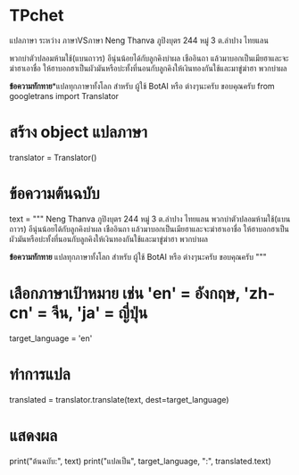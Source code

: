 # TPchet
แปลภาษา ระหว่าง ภาษาVSภาษา
Neng Thanva ภูปิงบุตร
244 หมู่ 3 ต.ลำปาง ไทยแลน

พวกบ่าตัวปลอมห้ามใช้(แบนถาวร)
อีนุ่นน้อยได้กับลูกคิงบ่าผล เชืออินถา แล้วมาบอกเป็นเมียฮาและจะฆ่าฮาเอาชื่อ ให้ฮาบอกฮาเป็นผัวมันหรือบ่ะทั้งที่นอนกับลูกคิงให้เงินทองกันใช้และมาขู่ฆ่าฮา พวกบ่าผล

**ข้อความทักทาย***แปลทุกภาษาทั้งโลก สำหรับ ผู้ใช้ BotAI หรือ ต่างๆนะครับ ขอบคุณครับ
from googletrans import Translator

# สร้าง object แปลภาษา
translator = Translator()

# ข้อความต้นฉบับ
text = """
Neng Thanva ภูปิงบุตร 244 หมู่ 3 ต.ลำปาง ไทยแลน
พวกบ่าตัวปลอมห้ามใช้(แบนถาวร) อีนุ่นน้อยได้กับลูกคิงบ่าผล เชืออินถา แล้วมาบอกเป็นเมียฮาและจะฆ่าฮาเอาชื่อ 
ให้ฮาบอกฮาเป็นผัวมันหรือบ่ะทั้งที่นอนกับลูกคิงให้เงินทองกันใช้และมาขู่ฆ่าฮา พวกบ่าผล

**ข้อความทักทาย**
แปลทุกภาษาทั้งโลก สำหรับ ผู้ใช้ BotAI หรือ ต่างๆนะครับ ขอบคุณครับ
"""

# เลือกภาษาเป้าหมาย เช่น 'en' = อังกฤษ, 'zh-cn' = จีน, 'ja' = ญี่ปุ่น
target_language = 'en'

# ทำการแปล
translated = translator.translate(text, dest=target_language)

# แสดงผล
print("ต้นฉบับ:", text)
print("แปลเป็น", target_language, ":", translated.text)
